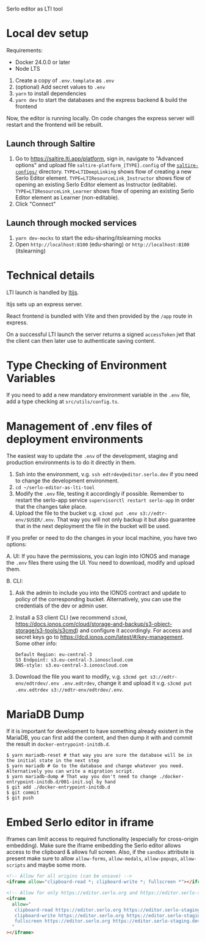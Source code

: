 Serlo editor as LTI tool

# Local dev setup

Requirements:

- Docker 24.0.0 or later
- Node LTS

1. Create a copy of `.env.template` as `.env`
2. (optional) Add secret values to `.env`
3. `yarn` to install dependencies
4. `yarn dev` to start the databases and the express backend & build the
   frontend

Now, the editor is running locally. On code changes the express server will
restart and the frontend will be rebuilt.

## Launch through Saltire

1. Go to https://saltire.lti.app/platform, sign in, navigate to "Advanced
   options" and upload file `saltire-platform_[TYPE].config` of the
   [`saltire-configs/`](./saltire-configs) directory. `TYPE=LTIDeepLinking`
   shows flow of creating a new Serlo Editor element.
   `TYPE=LTIResourceLink_Instructor` shows flow of opening an existing Serlo
   Editor element as Instructor (editable). `TYPE=LTIResourceLink_Learner` shows
   flow of opening an existing Serlo Editor element as Learner (non-editable).
2. Click "Connect"

## Launch through mocked services

1. `yarn dev-mocks` to start the edu-sharing/itslearning mocks
2. Open `http://localhost:8100` (edu-sharing) or `http://localhost:8100`
   (itslearning)

# Technical details

LTI launch is handled by [ltijs](https://github.com/Cvmcosta/ltijs/).

ltijs sets up an express server.

React frontend is bundled with Vite and then provided by the `/app` route in
express.

On a successful LTI launch the server returns a signed `accessToken` jwt that
the client can then later use to authenticate saving content.

# Type Checking of Environment Variables

If you need to add a new mandatory environment variable in the `.env` file, add
a type checking at `src/utils/config.ts`.

# Management of .env files of deployment environments

The easiest way to update the `.env` of the development, staging and production
environments is to do it directly in them.

1. Ssh into the environment, v.g. `ssh edtrdev@editor.serlo.dev` if you need to
   change the development environment.
2. `cd ~/serlo-editor-as-lti-tool`
3. Modify the `.env` file, testing it accordingly if possible. Remember to
   restart the serlo-app service `supervisorctl restart serlo-app` in order that
   the changes take place.
4. Upload the file to the bucket v.g. `s3cmd put .env s3://edtr-env/$USER/.env`.
   That way you will not only backup it but also guarantee that in the next
   deployment the file in the bucket will be used.

If you prefer or need to do the changes in your local machine, you have two
options:

A. UI: If you have the permissions, you can login into IONOS and manage the
`.env` files there using the UI. You need to download, modify and upload them.

B. CLI:

1. Ask the admin to include you into the IONOS contract and update to policy of
   the corresponding bucket. Alternatively, you can use the credentials of the
   dev or admin user.
2. Install a S3 client CLI (we recommend `s3cmd`,
   https://docs.ionos.com/cloud/storage-and-backup/s3-object-storage/s3-tools/s3cmd)
   and configure it accordingly. For access and secret keys go to
   https://dcd.ionos.com/latest/#/key-management. Some other info:

   ```
   Default Region: eu-central-3
   S3 Endpoint: s3.eu-central-3.ionoscloud.com
   DNS-style: s3.eu-central-3.ionoscloud.com
   ```

3. Download the file you want to modify, v.g.
   `s3cmd get s3://edtr-env/edtrdev/.env .env.edtrdev`, change it and upload it
   v.g. `s3cmd put .env.edtrdev s3://edtr-env/edtrdev/.env`.

# MariaDB Dump

If it is important for development to have something already existent in the
MariaDB, you can first add the content, and then dump it with and commit the
result in `docker-entrypoint-initdb.d`.

```console
$ yarn mariadb-reset # that way you are sure the database will be in the initial state in the next step
$ yarn mariadb # Go to the database and change whatever you need. Alternatively you can write a migration script.
$ yarn mariadb-dump # That way you don't need to change ./docker-entrypoint-initdb.d/001-init.sql by hand
$ git add ./docker-entrypoint-initdb.d
$ git commit
$ git push
```

# Embed Serlo editor in iframe

Iframes can limit access to required functionality (especially for cross-origin
embedding). Make sure the iframe embedding the Serlo editor allows access to the
clipboard & allows full screen. Also, if the `sandbox` attribute is present make
sure to allow `allow-forms`, `allow-modals`, `allow-popups`, `allow-scripts` and
maybe some more.

```html
<!-- Allow for all origins (can be unsave) -->
<iframe allow="clipboard-read *; clipboard-write *; fullscreen *"></iframe>

<!-- Allow for only https://editor.serlo.org and https://editor.serlo-staging.dev -->
<iframe
  allow="
   clipboard-read https://editor.serlo.org https://editor.serlo-staging.dev;
   clipboard-write https://editor.serlo.org https://editor.serlo-staging.dev;
   fullscreen https://editor.serlo.org https://editor.serlo-staging.dev
  "
></iframe>
```
